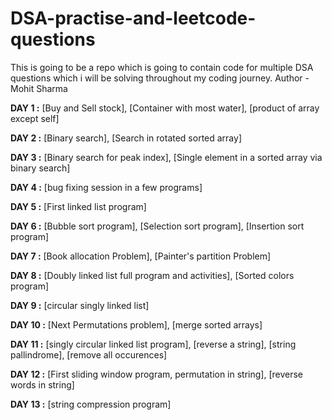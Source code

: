 # DSA-practise-and-leetcode-questions
This is going to be a repo which is going to contain code for multiple DSA questions which i will be solving throughout my coding journey.
Author - Mohit Sharma

**DAY 1 :** [Buy and Sell stock], [Container with most water], [product of array except self]

**DAY 2 :** [Binary search], [Search in rotated sorted array]

**DAY 3 :** [Binary search for peak index], [Single element in a sorted array via binary search]

**DAY 4 :** [bug fixing session in a few programs]

**DAY 5 :** [First linked list program]

**DAY 6 :** [Bubble sort program], [Selection sort program], [Insertion sort program]

**DAY 7 :** [Book allocation Problem], [Painter's partition Problem]

**DAY 8 :** [Doubly linked list full program and activities], [Sorted colors program]

**DAY 9 :** [circular singly linked list]

**DAY 10 :** [Next Permutations problem], [merge sorted arrays]

**DAY 11 :** [singly circular linked list program], [reverse a string], [string pallindrome], [remove all occurences]

**DAY 12 :** [First sliding window program, permutation in string], [reverse words in string]

**DAY 13 :** [string compression program]